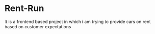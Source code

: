 # Rent-Run
It is a frontend based project in which i am  trying to provide cars on rent based on customer expectations
